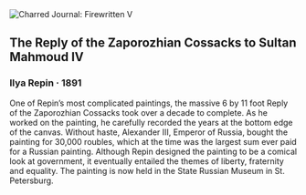 <div class="artwork-of-the-day">
  <div class="container">
    <div class="img-wrapper">
      <img
        src="https://uploads7.wikiart.org/00287/images/ilya-repin/1-1.jpg!Large.jpg"
        alt="Charred Journal: Firewritten V" />
    </div>
    <div class="artwork-detail">
      <div class="artwork-origin"> 
        <h2 class="artwork-name">The Reply of the Zaporozhian Cossacks to Sultan Mahmoud IV</h2>
        <h3 class="artist">
          Ilya Repin
                    ·  1891
        </h3>
      </div>
      <p class="description">
        <span class="artwork-description-text ng-binding" ng-bind-html="viewModel.ArtworkOfTheDay.Description | unsafe">One of Repin’s most complicated paintings, the massive 6 by 11 foot Reply of the Zaporozhian Cossacks took over a decade to complete. As he worked on the painting, he carefully recorded the years at the bottom edge of the canvas. Without haste, Alexander III, Emperor of Russia, bought the painting for 30,000 roubles, which at the time was the largest sum ever paid for a Russian painting. Although Repin designed the painting to be a comical look at government, it eventually entailed the themes of liberty, fraternity and equality. The painting is now held in the State Russian Museum in St. Petersburg. </span>
                        <div class="text-shadow-container" ng-show="showShadow" style=""></div>
      </p>
    </div>
  </div>

</div>
